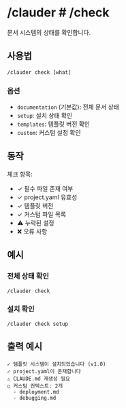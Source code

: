 # /clauder # /check

문서 시스템의 상태를 확인합니다.

## 사용법

```
/clauder check [what]
```

### 옵션

- `documentation` (기본값): 전체 문서 상태
- `setup`: 설치 상태 확인
- `templates`: 템플릿 버전 확인
- `custom`: 커스텀 설정 확인

## 동작

체크 항목:

- ✓ 필수 파일 존재 여부
- ✓ project.yaml 유효성
- ✓ 템플릿 버전
- ✓ 커스텀 파일 목록
- ⚠️ 누락된 설정
- ❌ 오류 사항

## 예시

### 전체 상태 확인

```
/clauder check
```

### 설치 확인

```
/clauder check setup
```

## 출력 예시

```
✓ 템플릿 시스템이 설치되었습니다 (v1.0)
✓ project.yaml이 존재합니다
⚠️ CLAUDE.md 재생성 필요
○ 커스텀 컨텍스트: 2개
  - deployment.md
  - debugging.md
```
